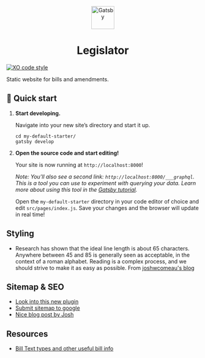 <p align="center">
  <a href="https://www.gatsbyjs.com">
    <img alt="Gatsby" src="https://www.gatsbyjs.com/Gatsby-Monogram.svg" width="60" />
  </a>
</p>
<h1 align="center">
  Legislator
</h1>

[![XO code style](https://img.shields.io/badge/code_style-XO-5ed9c7.svg)](https://github.com/xojs/xo)

Static website for bills and amendments.

## 🚀 Quick start

1.  **Start developing.**

    Navigate into your new site’s directory and start it up.

    ```shell
    cd my-default-starter/
    gatsby develop
    ```

2.  **Open the source code and start editing!**

    Your site is now running at `http://localhost:8000`!

    _Note: You'll also see a second link: _`http://localhost:8000/___graphql`_. This is a tool you can use to experiment with querying your data. Learn more about using this tool in the [Gatsby tutorial](https://www.gatsbyjs.com/tutorial/part-five/#introducing-graphiql)._

    Open the `my-default-starter` directory in your code editor of choice and edit `src/pages/index.js`. Save your changes and the browser will update in real time!

## Styling

- Research has shown that the ideal line length is about 65 characters. Anywhere between 45 and 85 is generally seen as acceptable, in the context of a roman alphabet. Reading is a complex process, and we should strive to make it as easy as possible. From [joshwcomeau's blog](https://www.joshwcomeau.com/css/full-bleed/)

## Sitemap & SEO

- [Look into this new plugin](https://www.gatsbyjs.com/plugins/gatsby-plugin-advanced-sitemap/?=sitemap)
- [Submit sitemap to google](https://support.google.com/webmasters/answer/7451001)
- [Nice blog post by Josh](https://www.joshwcomeau.com/gatsby/seo-friendly-sitemap/)

## Resources

- [Bill Text types and other useful bill info](https://www.govinfo.gov/help/bills)
